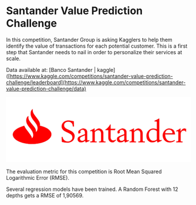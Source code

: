# Santander Value Prediction Challenge

In this competition, Santander Group is asking Kagglers to help them identify the value of transactions for each potential customer. This is a first step that Santander needs to nail in order to personalize their services at scale.

Data available at:
[Banco Santander | kaggle]([https://www.kaggle.com/competitions/santander-value-prediction-challenge/leaderboard](https://www.kaggle.com/competitions/santander-value-prediction-challenge/data)

![logo santander](src/utils/Santander-Logo.png)

The evaluation metric for this competition is Root Mean Squared Logarithmic Error (RMSE).

Several regression models have been trained. A Random Forest with 12 depths gets a RMSE of 1,90569. 
